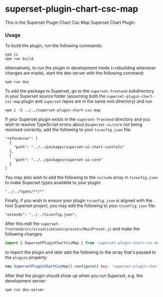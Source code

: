 # superset-plugin-chart-csc-map

This is the Superset Plugin Chart Csc Map Superset Chart Plugin.

### Usage

To build the plugin, run the following commands:

```
npm ci
npm run build
```

Alternatively, to run the plugin in development mode (=rebuilding whenever changes are made), start the dev server with the following command:

```
npm run dev
```

To add the package to Superset, go to the `superset-frontend` subdirectory in your Superset source folder (assuming both the `superset-plugin-chart-csc-map` plugin and `superset` repos are in the same root directory) and run
```
npm i -S ../../superset-plugin-chart-csc-map
```

If your Superset plugin exists in the `superset-frontend` directory and you wish to resolve TypeScript errors about `@superset-ui/core` not being resolved correctly, add the following to your `tsconfig.json` file:

```
"references": [
  {
    "path": "../../packages/superset-ui-chart-controls"
  },
  {
    "path": "../../packages/superset-ui-core"
  }
]
```

You may also wish to add the following to the `include` array in `tsconfig.json` to make Superset types available to your plugin:

```
"../../types/**/*"
```

Finally, if you wish to ensure your plugin `tsconfig.json` is aligned with the root Superset project, you may add the following to your `tsconfig.json` file:

```
"extends": "../../tsconfig.json",
```

After this edit the `superset-frontend/src/visualizations/presets/MainPreset.js` and make the following changes:

```js
import { SupersetPluginChartCscMap } from 'superset-plugin-chart-csc-map';
```

to import the plugin and later add the following to the array that's passed to the `plugins` property:
```js
new SupersetPluginChartCscMap().configure({ key: 'superset-plugin-chart-csc-map' }),
```

After that the plugin should show up when you run Superset, e.g. the development server:

```
npm run dev-server
```
